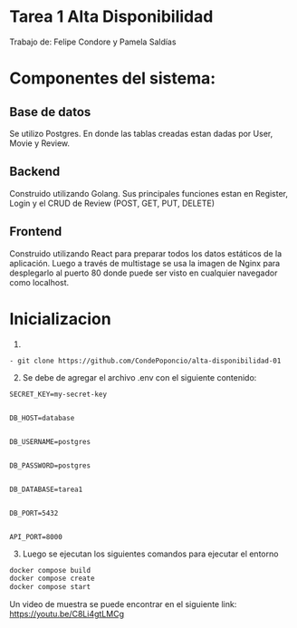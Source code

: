 # Tarea 1 Alta Disponibilidad

Trabajo de: Felipe Condore y Pamela Saldías

# Componentes del sistema:

## Base de datos
Se utilizo Postgres. En donde las tablas creadas estan dadas por User, Movie y Review.

## Backend
Construido utilizando Golang. Sus principales funciones estan en Register, Login y el CRUD de Review (POST, GET, PUT, DELETE)

## Frontend
Construido utilizando React para preparar todos los datos estáticos de la aplicación. Luego a través de multistage se usa la imagen de Nginx para desplegarlo al puerto 80 donde puede ser visto en cualquier navegador como localhost.

# Inicializacion
1.
```
- git clone https://github.com/CondePoponcio/alta-disponibilidad-01
```
2. Se debe de agregar el archivo .env con el siguiente contenido:


```env
SECRET_KEY=my-secret-key


DB_HOST=database


DB_USERNAME=postgres


DB_PASSWORD=postgres


DB_DATABASE=tarea1


DB_PORT=5432


API_PORT=8000
```

3. Luego se ejecutan los siguientes comandos para ejecutar el entorno
```bash
docker compose build
docker compose create
docker compose start
```

Un video de muestra se puede encontrar en el siguiente link: https://youtu.be/C8Li4gtLMCg